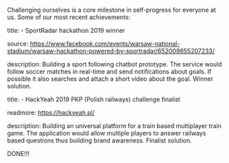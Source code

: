 Challenging ourselves is a core milestone in self-progress for everyone at us. Some of our most recent achievements:

title: - SportRadar hackathon 2019 winner

source: https://www.facebook.com/events/warsaw-national-stadium/warsaw-hackathon-powered-by-sportradar/652009855207233/

description: Building a sport following chatbot prototype. The service would follow soccer matches in real-time and send notifications about goals. If possible it also searches and attach a short video about the goal. Winner solution.

title: - HackYeah 2019 PKP (Polish railways) challenge finalist

readmore: https://hackyeah.pl/

description: Building an universal platform for a train based multiplayer train game. The application would allow multiple players to answer railways based questions thus building brand awareness. Finalist solution.



DONE!!!